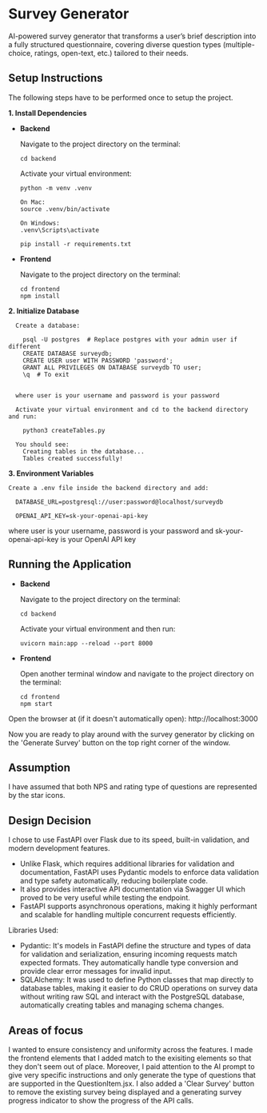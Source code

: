 # Survey Generator 
AI-powered survey generator that transforms a user’s brief description into a fully structured questionnaire, covering diverse question types (multiple-choice, ratings, open-text, etc.) tailored to their needs.

## Setup Instructions
The following steps have to be performed once to setup the project.

**1. Install Dependencies**

* **Backend**
  
    Navigate to the project directory on the terminal:
  
      cd backend

    Activate your virtual environment:  

      python -m venv .venv
  
      On Mac:
      source .venv/bin/activate
  
      On Windows:  
      .venv\Scripts\activate  

      pip install -r requirements.txt

* **Frontend**
  
    Navigate to the project directory on the terminal:
  
      cd frontend
      npm install

**2. Initialize Database**
      
      Create a database:
   
        psql -U postgres  # Replace postgres with your admin user if different
        CREATE DATABASE surveydb;
        CREATE USER user WITH PASSWORD 'password';
        GRANT ALL PRIVILEGES ON DATABASE surveydb TO user;
        \q  # To exit


      where user is your username and password is your password

      Activate your virtual environment and cd to the backend directory and run:

        python3 createTables.py
 
      You should see:
        Creating tables in the database...
        Tables created successfully! 


**3. Environment Variables**
      
    Create a .env file inside the backend directory and add:
      
      DATABASE_URL=postgresql://user:password@localhost/surveydb

      OPENAI_API_KEY=sk-your-openai-api-key

  where user is your username, password is your password and sk-your-openai-api-key is your OpenAI API key


## Running the Application

* **Backend**
  
     Navigate to the project directory on the terminal:

      cd backend

    Activate your virtual environment and then run:

      uvicorn main:app --reload --port 8000

* **Frontend**

     Open another terminal window and navigate to the project directory on the terminal:

      cd frontend
      npm start

Open the browser at (if it doesn't automatically open): http://localhost:3000 

Now you are ready to play around with the survey generator by clicking on the 'Generate Survey' button on the top right corner of the window.

## Assumption

I have assumed that both NPS and rating type of questions are represented by the star icons.


## Design Decision 

I chose to use FastAPI over Flask due to its speed, built-in validation, and modern development features. 

* Unlike Flask, which requires additional libraries for validation and documentation, FastAPI uses Pydantic models to enforce data validation and type safety automatically, reducing boilerplate code. 
* It also provides interactive API documentation via Swagger UI which proved to be very useful while testing the endpoint.
* FastAPI supports asynchronous operations, making it highly performant and scalable for handling multiple concurrent requests efficiently.  

Libraries Used:

* Pydantic: It's models in FastAPI define the structure and types of data for validation and serialization, ensuring incoming requests match expected formats. They automatically handle type conversion and provide clear error messages for invalid input.
* SQLAlchemy: It was used to define Python classes that map directly to database tables, making it easier to do CRUD operations on survey data without writing raw SQL and interact with the PostgreSQL database, automatically creating tables and managing schema changes.

## Areas of focus 

I wanted to ensure consistency and uniformity across the features. I made the frontend elements that I added match to the exisiting elements so that they don't seem out of place. Moreover, I paid attention to the AI prompt to give very specific instructions and only generate the type of questions that are supported in the QuestionItem.jsx. I also added a 'Clear Survey' button to remove the existing survey being displayed and a generating survey progress indicator to show the progress of the API calls.  
